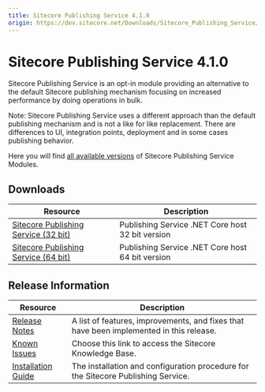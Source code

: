 ```yaml
---
title: Sitecore Publishing Service 4.1.0
origin: https://dev.sitecore.net/Downloads/Sitecore_Publishing_Service/41/Sitecore_Publishing_Service_410.aspx
---
```


# Sitecore Publishing Service 4.1.0

Sitecore Publishing Service is an opt-in module providing an alternative to the default Sitecore publishing mechanism focusing on increased performance by doing operations in bulk.

  <Alert variant='warning' mb={4}>
    <AlertIcon />
    Note: Sitecore Publishing Service uses a different approach than the default publishing mechanism and is not a like for like replacement. There are differences to UI, integration points, deployment and in some cases publishing behavior.
  </Alert>
  

Here you will find [all available versions](/downloads/Sitecore_Publishing_Service_Module) of Sitecore Publishing Service Modules.

## Downloads

 | Resource | Description |
 | --- | --- |
 | [Sitecore Publishing Service (32 bit)](https://sitecoredev.azureedge.net/~/media/6470389176DC4A73BB4052A35B5F1B89.ashx?date=20190627T090137) | Publishing Service .NET Core host 32 bit version |
 | [Sitecore Publishing Service (64 bit)](https://sitecoredev.azureedge.net/~/media/51A8BC4DDAC647F18DF67A8EC1B37AE0.ashx?date=20190627T090204) | Publishing Service .NET Core host 64 bit version |

## Release Information

 | Resource | Description |
 | --- | --- |
 | [Release Notes](https://dev.sitecore.net:443/downloads/Sitecore%20Publishing%20Service/41/Sitecore%20Publishing%20Service%20410/Release%20Notes) | A list of features, improvements, and fixes that have been implemented in this release. |
 | [Known Issues](https://kb.sitecore.net/articles/431510) | Choose this link to access the Sitecore Knowledge Base. |
 | [Installation Guide](https://sitecoredev.azureedge.net/~/media/B068D8E13F874DB3B5864076705275DD.ashx?date=20210319T114936) | The installation and configuration procedure for the Sitecore Publishing Service. |